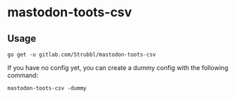 # mastodon-toots-csv

## Usage

```
go get -u gitlab.com/Strubbl/mastodon-toots-csv
```

If you have no config yet, you can create a dummy config with the following command:
```
mastodon-toots-csv -dummy
```

